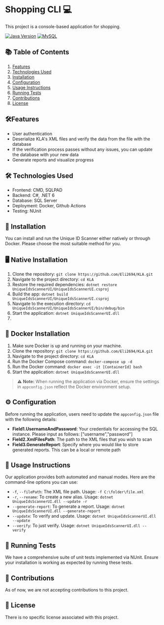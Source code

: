 # Shopping CLI 💻

This project is a console-based application for shopping.

[![Java Version](https://img.shields.io/badge/Java-20-blue.svg)](https://www.java.com/en/download/)
[![MySQL](https://img.shields.io/badge/MySQL-latest-blue.svg)](https://www.mysql.com/)

## 📚 Table of Contents
1. [Features](#features)
2. [Technologies Used](#technologies-used)
3. [Installation](#installation)
4. [Configuration](#configuration)
5. [Usage Instructions](#usage-instructions)
6. [Running Tests](#running-tests)
7. [Contributions](#contributions)
8. [License](#license)

## <a name="Features"></a>🛠️Features
- User authentication
- Deserialize KLA's XML files and verify the data from the file with the database
- If the verification process passes without any issues, you can update the database with your new data
- Generate reports and visualize progress

## <a name="Technologies Used"></a>🛠️ Technologies Used
- Frontend: CMD, SQLPAD
- Backend: C#, .NET 6
- Database: SQL Server
- Deployment: Docker, Github Actions
- Testing: NUnit

## <a name="Installation"></a>🔧 Installation
You can install and run the Unique ID Scanner either natively or through Docker. Please choose the most suitable method for you.

## <a name="Native Installation"></a>🖥️ Native Installation
1. Clone the repository: `git clone https://github.com/Eli2694/KLA.git`
2. Navigate to the project directory: `cd KLA`
3. Restore the required dependencies: `dotnet restore UniqueIdsScannerUI/UniqueIdsScannerUI.csproj`
4. Build the app: `dotnet build UniqueIdsScannerUI/UniqueIdsScannerUI.csproj`
5. Navigate to the execution directory: `cd UniqueIdsScannerUI/UniqueIdsScannerUI/bin/debug/bin`
6. Start the application: `dotnet UniqueIdsScannerUI.dll`
7. 
## <a name="Docker Installation"></a>🐳 Docker Installation
1. Make sure Docker is up and running on your machine.
2. Clone the repository: `git clone https://github.com/Eli2694/KLA.git`
3. Navigate to the project directory: `cd KLA`
4. Run the Docker Compose command: `docker-compose up -d`
5. Run the Docker command: `docker exec -it [ContainerId] bash`
6. Start the application: `dotnet UniqueIdsScannerUI.dll`


> ⚠️ **Note:** When running the application via Docker, ensure the settings in `appconfig.json` reflect the Docker environment setup.

## <a name="Configuration"></a>⚙️ Configuration
Before running the application, users need to update the `appconfig.json` file with the following details:
- **Field1.UsernameAndPassword**: Your credentials for accessing the SQL instance. Please input as follows: ["username","password"]
- **Field2.XmlFilesPath**: The path to the XML files that you wish to scan
- **Field3.GenerateReport**: Specify where you would like to store generated reports. This can be a local or remote path

## <a name="Usage Instructions"></a>📖 Usage Instructions
Our application provides both automated and manual modes. Here are the command-line options you can use:
- `-f`, `--filePath`: The XML file path. Usage: `-f C:\folder\file.xml`
- `-r`, `--rename`: To create a new alias. Usage: `dotnet UniqueIdsScannerUI.dll --update -r`
- `--generate-report`: To generate a report. Usage: `dotnet UniqueIdsScannerUI.dll --generate-report`
- `--update`: To verify and update. Usage: `dotnet UniqueIdsScannerUI.dll --update`
- `--verify`: To just verify. Usage: `dotnet UniqueIdsScannerUI.dll --verify`

## <a name="Running Tests"></a>🧪 Running Tests
We have a comprehensive suite of unit tests implemented via NUnit. Ensure your installation is working as expected by running these tests.

## <a name="Contributions"></a>👥 Contributions
As of now, we are not accepting contributions to this project.

## <a name="License"></a>📄 License
There is no specific license associated with this project.
